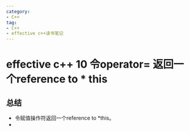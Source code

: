```yaml
---
category: 
- C++
tag:
- C++
- effective c++读书笔记
---
```


# effective c++ 10 令operator= 返回一个reference to * this


## 总结
- 令赋值操作符返回一个reference to *this。
- 